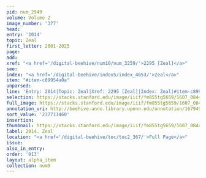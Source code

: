 ```yaml
---
pid: num_2949
volume: Volume 2
image_number: '377'
head:
entry: '2014'
topic: Zeal
first_letter: 2001-2025
page:
add:
xref: "<a href='/digital-beehive/num10/num_3259/'>2295 [Zeal]</a>"
see:
index: "<a href='/digital-beehive/index5/index_4653/'>Zeal</a>"
item: "#item-c89954a0a"
unparsed:
line: 'Entry: 2014|Topic: Zeal|Xref: 2295 [Zeal]|Index: Zeal|#item-c89954a0a'
selection: https://stacks.stanford.edu/image/iiif/fm855tg5659/1607_0844/359,1460,2840,739/full/0/default.jpg
full_image: https://stacks.stanford.edu/image/iiif/fm855tg5659/1607_0844/full/full/0/default.jpg
annotation_uri: http://beehive-anno.library.upenn.edu/annotation/1679493294810
sort_value: '237711460'
insertion:
thumbnail: https://stacks.stanford.edu/image/iiif/fm855tg5659/1607_0844/359,1460,600,180/250,/0/default.jpg
label: 2014. Zeal
location: "<a href='/digital-beehive/toc/toc2_367/'>Full Page</a>"
issue:
also_in_entry:
order: '013'
layout: alpha_item
collection: num9
---
```

